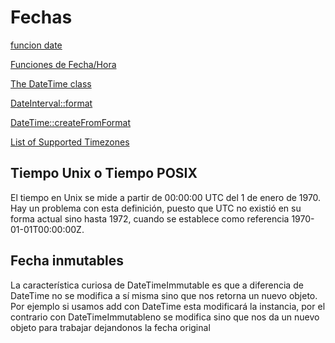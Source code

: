 # Fechas

[funcion date](https://www.php.net/manual/es/function.date.php)

[Funciones de Fecha/Hora](https://www.php.net/manual/es/ref.datetime.php)

[The DateTime class](https://www.php.net/manual/en/class.datetime.php)

[DateInterval::format](https://www.php.net/manual/es/dateinterval.format.php)

[DateTime::createFromFormat](https://www.php.net/manual/es/datetime.createfromformat.php)

[List of Supported Timezones](https://www.php.net/manual/en/timezones.php)

## Tiempo Unix o Tiempo POSIX 
El tiempo en Unix se mide a partir de 00:00:00 UTC del 1 de enero de 1970. Hay un problema con esta definición, puesto que UTC no existió en su forma actual sino hasta 1972, cuando se establece como referencia 1970-01-01T00:00:00Z.


## Fecha inmutables
La característica curiosa de DateTimeImmutable es que a diferencia de DateTime no se modifica a sí misma sino que nos retorna un nuevo objeto. Por ejemplo si usamos add con DateTime esta modificará la instancia, por el contrario con DateTimeImmutableno se modifica sino que nos da un nuevo objeto para trabajar dejandonos la fecha original


```php

```
